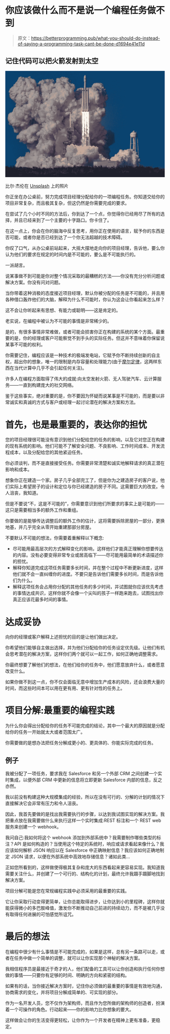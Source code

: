 # 你应该做什么而不是说一个编程任务做不到

> 原文：<https://betterprogramming.pub/what-you-should-do-instead-of-saying-a-programming-task-cant-be-done-d1694e41e11d>

## 记住代码可以把火箭发射到太空

![](img/3c32d1f1ed549317213a7d44efe4af8a.png)

比尔·杰伦在 [Unsplash](https://unsplash.com/s/photos/rocket?utm_source=unsplash&utm_medium=referral&utm_content=creditCopyText) 上的照片

你正坐在办公桌前，努力完成项目经理分配给你的一项编程任务。你知道交给你的项目非常复杂，而且极其复杂，但这仍然是你需要完成的要求。

在尝试了几个小时不同的方法后，你到达了一个点，你觉得你已经用尽了所有的选择，并且已经来到了一个主要的十字路口。你卡住了。

在这一点上，你会在你的脑海中反复思考，用你正在使用的语言，赋予你的东西是否可能，或者你是否已经到达了一个你无法超越的技术障碍。

你叹了口气，从办公桌前站起来，大摇大摆地走向你的项目经理，告诉他，要么你认为他们的要求在规定的时间内是不可能的，要么是不可能执行的。

一派胡言。

说某事做不到可能是你对整个情况采取的最糟糕的方法——你没有充分分析问题或解决方案。你没有问对问题。

当你带着这种消极的态度接近项目经理，默认你被分配的任务是不可能的，并且用各种借口轰炸他们的大脑，解释为什么不可能时，你认为这会让你看起来怎么样？

这不会让你听起来有思想、有能力或聪明——这是肯定的。

老实说，在编程中被认为不可能的事情是非常稀少的。

是的，有很多事情非常难做，或者可能会损害你正在构建的系统的某个方面。最重要的是，你的经理或客户可能察觉不到手头的实际任务。但这并不意味着你保留说某事不可能的权利。

你需要记住，编程应该是一种技术的极端发电站，它赋予你不断持续创新的自主权，超出你的想象，唯一的限制是内存容量和处理能力(由于[摩尔定律](https://www.investopedia.com/terms/m/mooreslaw.asp#:~:text=Moore's%20Law%20refers%20to%20Moore's,will%20pay%20less%20for%20them.)，这两样东西在当代计算中几乎不会引起任何关注)。

许多人在编程方面取得了伟大的成就:向太空发射火箭、无人驾驶汽车、云计算服务——一直到构建庞大的社交网络。

鉴于这些事实，绝对重要的是，你不要因为怀疑而说某事是不可能的，而是要以非常诚实和真诚的方式与客户或经理一起讨论潜在的解决方案和方法。

# 首先，也是最重要的，表达你的担忧

您的项目经理很可能没有意识到他们分配给您的任务的影响，以及它对您正在构建的现有系统的影响。他们可能不了解安全问题、不良影响、工作时间成本、开发流程成本，以及分配给您的其他紧迫任务。

你必须谈判，而不是直接接受任务。你需要非常清楚和诚实地解释请求的真正潜在影响和成本。

想象你正在建造一个家。房子几乎全部完工了，但是你为之建造房子的客户说，他们实际上希望房子的设计和定位与你已经建造的房子不同。这需要巨大的改变。令人沮丧，我知道。

但是不要说“不，这是不可能的”，你需要意识到他们所要求的事实上是可能的——这只是需要相当多的额外工作和重组。

你要做的是能够传达调整后的额外工作的估计，这将需要拆除房屋的一部分，更换地基，并几乎完全从零开始重建那部分房屋。

不要默认不可能的想法，你需要着重解释以下概念:

*   尽可能用最高层次的方式解释变化的影响，这样他们才能真正理解你想要传达的内容。没有必要变得非常专业或居高临下——尽可能用最简单的术语描述你的担忧。
*   解释你知道完成这项任务需要多长时间，并在整个过程中不断更新进度，这样他们就不会一直纠缠你的进度。不要只是告诉他们需要多长时间，而是告诉他们为什么。
*   解释这项任务会占用你分配的其他任务的多少时间，并试图就你应该优先考虑的事情达成共识，这样你就不会像一个尖叫的孩子一样跑来跑去，试图找出你真正应该花最多时间的事情。

# 达成妥协

向你的经理或客户解释上述担忧的目的是让他们做出决定。

你希望他们能够自主做出选择，并为他们分配给你的任务设定优先级。让他们有机会思考潜在的解决方案，这样你们两个就可以一起工作，如何正确地调整需求。

你最终想要了解他们的想法，在他们给你的任务中，他们愿意放弃什么，或者愿意改变什么。

如果你做不到这一点，你不仅会面临无意中增加生产成本的风险，还会浪费大量的时间，而这些时间本可以用在更有用、更有针对性的任务上。

# 项目分解:最重要的编程实践

为什么你会得出分配给你的任务不可能完成的结论，其中一个最大的原因就是分配给你的任务一开始就太大或者范围太广。

你需要做的是想办法把任务分解成更小的、更具体的、你能实际完成的任务。

## 例子

我被分配了一项任务，要求我在 Salesforce 和另一个外部 CRM 之间创建一个实时集成，以便外部 CRM 中更新的信息将立即更新 Salesforce 内部的信息，反之亦然。

我以前没有构建这种大规模集成的经验，所以在没有可行的、分解的计划的情况下直接解决它会非常有压力和令人沮丧。

因此，我首先要做的是找出我需要执行的步骤，以达到我试图实现的解决方案。我把重点放在我需要做什么来执行这样一个实时集成:REST 标注和一个 REST web 服务来创建一个 webhook。

我问自己:我如何将这个 webhook 添加到外部系统中？我需要制作哪些类型的标注？API 是如何构造的？当使用这个特定的系统时，响应或请求看起来像什么？我应该如何解析 JSON 响应以在 Salesforce 中正确映射信息？我应该如何正确地制定 JSON 请求，以便在外部系统中高效地存储信息？诸如此类…

正如您所看到的，这样做使得极其复杂和庞大的东西看起来更容易实现。我知道我需要关注什么，并创建了一个可行的、结构化的计划，最终允许我蹑手蹑脚地找到解决方案。

项目分解可能是您在常规编程实践中必须采用的最重要的实践。

它让你采取行动变得更简单，让你总能取得进步，让你达到小的里程碑，这样你就能获得微小的多巴胺峰值，激发你不断推动自己前进的持续动力，而不是被几乎没有取得任何进展的可怕感觉所诅咒。

# 最后的想法

在编程中很少有什么事情是不可能完成的，如果是这样，总有另一条路可以走，或者在任务中做一个简单的调整，就可以让你实现那个神秘的解决方案。

我相信程序员是最接近于奇才的人，他们配备的工具可以让你创造和执行任何你想做的事情——只要你有足够的时间、明确的方向和紧密的结构。

如果有的话，当你接近解决方案时，记住你必须做的最重要的事情是有效地沟通，协商需求的变化，并将项目分解成简单的、可实现的部分。

作为一名开发人员，您不仅作为架构师，而且作为您所做的架构师的创造者，扮演着一个可操作的角色。行动起来——你的影响力比你想象的要大。

这样做会让你的生活变得更轻松，让你作为一个开发者在精神上更有准备，更稳定。